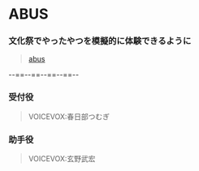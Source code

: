 # ABUS
### 文化祭でやったやつを模擬的に体験できるように
> [abus](https://pp-pixel.github.io/abus) <br>

--==--==--==--==--
### 受付役
> VOICEVOX:春日部つむぎ
### 助手役
> VOICEVOX:玄野武宏
